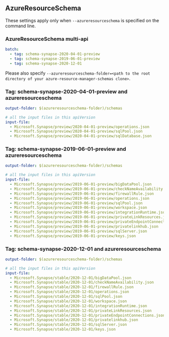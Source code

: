 ## AzureResourceSchema

These settings apply only when `--azureresourceschema` is specified on the command line.

### AzureResourceSchema multi-api

``` yaml $(azureresourceschema) && $(multiapi)
batch:
  - tag: schema-synapse-2020-04-01-preview
  - tag: schema-synapse-2019-06-01-preview
  - tag: schema-synapse-2020-12-01

```

Please also specify `--azureresourceschema-folder=<path to the root directory of your azure-resource-manager-schemas clone>`.

### Tag: schema-synapse-2020-04-01-preview and azureresourceschema

``` yaml $(tag) == 'schema-synapse-2020-04-01-preview' && $(azureresourceschema)
output-folder: $(azureresourceschema-folder)/schemas

# all the input files in this apiVersion
input-file:
  - Microsoft.Synapse/preview/2020-04-01-preview/operations.json
  - Microsoft.Synapse/preview/2020-04-01-preview/sqlPool.json
  - Microsoft.Synapse/preview/2020-04-01-preview/sqlDatabase.json

```

### Tag: schema-synapse-2019-06-01-preview and azureresourceschema

``` yaml $(tag) == 'schema-synapse-2019-06-01-preview' && $(azureresourceschema)
output-folder: $(azureresourceschema-folder)/schemas

# all the input files in this apiVersion
input-file:
  - Microsoft.Synapse/preview/2019-06-01-preview/bigDataPool.json
  - Microsoft.Synapse/preview/2019-06-01-preview/checkNameAvailability.json
  - Microsoft.Synapse/preview/2019-06-01-preview/firewallRule.json
  - Microsoft.Synapse/preview/2019-06-01-preview/operations.json
  - Microsoft.Synapse/preview/2019-06-01-preview/sqlPool.json
  - Microsoft.Synapse/preview/2019-06-01-preview/workspace.json
  - Microsoft.Synapse/preview/2019-06-01-preview/integrationRuntime.json
  - Microsoft.Synapse/preview/2019-06-01-preview/privateLinkResources.json
  - Microsoft.Synapse/preview/2019-06-01-preview/privateEndpointConnections.json
  - Microsoft.Synapse/preview/2019-06-01-preview/privatelinkhub.json
  - Microsoft.Synapse/preview/2019-06-01-preview/sqlServer.json
  - Microsoft.Synapse/preview/2019-06-01-preview/keys.json

```
### Tag: schema-synapse-2020-12-01 and azureresourceschema

``` yaml $(tag) == 'schema-synapse-2020-12-01' && $(azureresourceschema)
output-folder: $(azureresourceschema-folder)/schemas

# all the input files in this apiVersion
input-file:
  - Microsoft.Synapse/stable/2020-12-01/bigDataPool.json
  - Microsoft.Synapse/stable/2020-12-01/checkNameAvailability.json
  - Microsoft.Synapse/stable/2020-12-01/firewallRule.json
  - Microsoft.Synapse/stable/2020-12-01/operations.json
  - Microsoft.Synapse/stable/2020-12-01/sqlPool.json
  - Microsoft.Synapse/stable/2020-12-01/workspace.json
  - Microsoft.Synapse/stable/2020-12-01/integrationRuntime.json
  - Microsoft.Synapse/stable/2020-12-01/privateLinkResources.json
  - Microsoft.Synapse/stable/2020-12-01/privateEndpointConnections.json
  - Microsoft.Synapse/stable/2020-12-01/privatelinkhub.json
  - Microsoft.Synapse/stable/2020-12-01/sqlServer.json
  - Microsoft.Synapse/stable/2020-12-01/keys.json

```